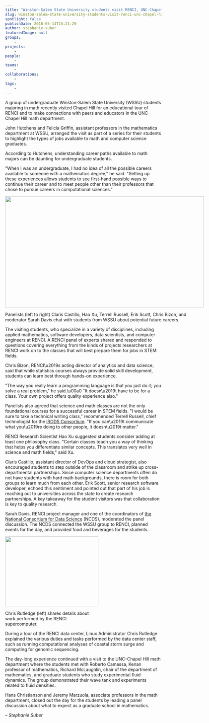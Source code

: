 ```yaml
---
title: "Winston-Salem State University students visit RENCI, UNC-Chapel Hill"
slug: winston-salem-state-university-students-visit-renci-unc-chapel-hill
spotlight: false
publishDate: 2018-05-14T15:21:29
author: stephanie-suber
featuredImage: null
groups:
    - 
projects:
    - 
people:
    - 
teams: 
    - 
collaborations:
    - 
tags:
    - 
---
```

<p>A group of undergraduate Winston-Salem State University (WSSU) students majoring in math recently visited Chapel Hill for an educational tour of RENCI and to make connections with peers and educators in the UNC-Chapel Hill math department.</p>
<p>John Hutchens and Felicia Griffin, assistant professors in the mathematics department at WSSU, arranged the visit as part of a series for their students to highlight the types of jobs available to math and computer science graduates.<!--more--></p>
<p>According to Hutchens, understanding career paths available to math majors can be daunting for undergraduate students.</p>
<p>"When I was an undergraduate, I had no idea of all the possible careers available to someone with a mathematics degree," he said. "Setting up these experiences allows students to see first-hand possible ways to continue their career and to meet people other than their professors that chose to pursue careers in computational sciences."</p>
<div id="attachment_17508" class="wp-caption aligncenter" style="width: 640px"><a href="http://renci.org/wp-content/uploads/2018/05/WSSU-2.jpg"  rel="lightbox[roadtrip]"><img class="wp-image-17508 size-large" src="http://renci.org/wp-content/uploads/2018/05/WSSU-2-1024x572.jpg" alt="" width="640" height="358" srcset="https://renci.org/wp-content/uploads/2018/05/WSSU-2-1024x572.jpg 1024w, https://renci.org/wp-content/uploads/2018/05/WSSU-2-300x168.jpg 300w, https://renci.org/wp-content/uploads/2018/05/WSSU-2-768x429.jpg 768w, https://renci.org/wp-content/uploads/2018/05/WSSU-2-640x358.jpg 640w" sizes="(max-width: 640px) 100vw, 640px" /></a></p>
<p class="wp-caption-text">Panelists (left to right) Claris Castillo, Hao Xu, Terrell Russell, Erik Scott, Chris Bizon, and moderator Sarah Davis chat with students from WSSU about potential future careers.</p>
</div>
<p>The visiting students, who specialize in a variety of disciplines, including applied mathematics, software developers, data scientists, and computer engineers at RENCI. A RENCI panel of experts shared and responded to questions covering everything from the kinds of projects researchers at RENCI work on to the classes that will best prepare them for jobs in STEM fields.</p>
<p>Chris Bizon, RENCI\u2019s acting director of analytics and data science, said that while statistics courses always provide solid skill development, students can learn best through hands-on experience.</p>
<p>"The way you really learn a programming language is that you just do it; you solve a real problem," he said.\u00a0 "It doesn\u2019t have to be for a class. Your own project offers quality experience also."</p>
<p>Panelists also agreed that science and math classes are not the only foundational courses for a successful career in STEM fields. "I would be sure to take a technical writing class," recommended Terrell Russell, chief technologist for the <a href="https://irods.org/" target="_blank" rel="noopener">iRODS Consortium</a>. "If you can\u2019t communicate what you\u2019re doing to other people, it doesn\u2019t matter."</p>
<p>RENCI Research Scientist Hao Xu suggested students consider adding at least one philosophy class. "Certain classes teach you a way of thinking that helps you differentiate similar concepts. This translates very well in science and math fields," said Xu.</p>
<p>Claris Castillo, assistant director of DevOps and cloud strategist, also encouraged students to step outside of the classroom and strike up cross-departmental partnerships. Since computer science departments often do not have students with hard math backgrounds, there is room for both groups to learn much from each other. Erik Scott, senior research software developer, echoed this sentiment and pointed out that part of his job is reaching out to universities across the state to create research partnerships. A key takeaway for the student visitors was that collaboration is key to quality research.</p>
<p>Sarah Davis, RENCI project manager and one of the coordinators of <a href="http://datascienceconsortium.org/" target="_blank" rel="noopener">the National Consortium for Data Science</a> (NCDS), moderated the panel discussion. The NCDS connected the WSSU group to RENCI, planned events for the day, and provided food and beverages for the students.</p>
<div id="attachment_17510" class="wp-caption alignright" style="width: 300px"><a href="http://renci.org/wp-content/uploads/2018/05/WSSU-5-sarah.jpg"  rel="lightbox[roadtrip]"><img class="wp-image-17510 size-medium" src="http://renci.org/wp-content/uploads/2018/05/WSSU-5-sarah-300x225.jpg" alt="" width="300" height="225" srcset="https://renci.org/wp-content/uploads/2018/05/WSSU-5-sarah-300x225.jpg 300w, https://renci.org/wp-content/uploads/2018/05/WSSU-5-sarah-768x576.jpg 768w, https://renci.org/wp-content/uploads/2018/05/WSSU-5-sarah-1024x768.jpg 1024w, https://renci.org/wp-content/uploads/2018/05/WSSU-5-sarah-640x480.jpg 640w" sizes="(max-width: 300px) 100vw, 300px" /></a></p>
<p class="wp-caption-text">Chris Rutledge (left) shares details about work performed by the RENCI supercomputer.</p>
</div>
<p>During a tour of the RENCI data center, Linux Administrator Chris Rutledge explained the various duties and tasks performed by the data center staff, such as running computational analyses of coastal storm surge and computing for genomic sequencing.</p>
<p>The day-long experience continued with a visit to the UNC-Chapel Hill math department where the students met with Roberto Camassa, Kenan professor of mathematics, Richard McLaughlin, chair of the department of mathematics, and graduate students who study experimental fluid dynamics. The group demonstrated their wave tank and experiments related to fluid densities.</p>
<p>Hans Christianson and Jeremy Marzuola, associate professors in the math department, closed out the day for the students by leading a panel discussion about what to expect as a graduate school in mathematics.</p>
<p><em>&#8211; Stephanie Suber</em></p>
<!-- AddThis Advanced Settings generic via filter on the_content --><!-- AddThis Share Buttons generic via filter on the_content -->
